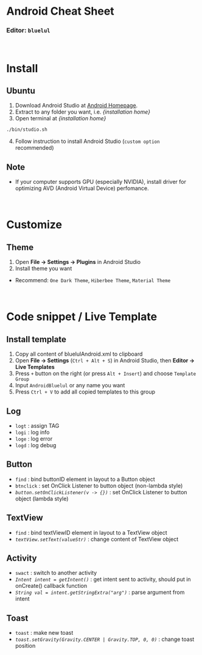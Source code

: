 # Android Cheat Sheet 
### Editor: `bluelul`
<br>

# Install
## Ubuntu
1. Download Android Studio at [Android Homepage](https://developer.android.com/studio).
2. Extract to any folder you want, i.e. *{installation home}*
3. Open terminal at *{installation home}*
```bash
./bin/studio.sh
```
4. Follow instruction to install Android Studio (`custom option` recommended)

## Note
- If your computer supports GPU (especially NVIDIA), install driver for optimizing AVD (Android Virtual Device) perfomance.

<br>

# Customize
## Theme
1. Open **File &rarr; Settings &rarr; Plugins** in Android Studio
2. Install theme you want
- Recommend: `One Dark Theme`, `Hiberbee Theme`, `Material Theme`

<br>

# Code snippet / Live Template
## Install template
1. Copy all content of bluelulAndroid.xml to clipboard
2. Open **File &rarr; Settings** (`Ctrl + Alt + S`) in Android Studio, then **Editor &rarr; Live Templates**
3. Press `+` button on the right (or press `Alt + Insert`) and choose `Template Group`
4. Input `AndroidBluelul` or any name you want
5. Press `Ctrl + V` to add all copied templates to this group

## Log
- `logt` : assign TAG
- `logi` : log info
- `loge` : log error
- `logd` : log debug

## Button
- `find` : bind buttonID element in layout to a Button object
- `btnclick` : set OnClick Listener to button object (non-lambda style)
- *`button.setOnClickListener(v -> {})`* : set OnClick Listener to button object (lambda style)

## TextView
- `find` : bind textViewID element in layout to a TextView object
- *`textView.setText(valueStr)`* : change content of TextView object

## Activity
- `swact` : switch to another activity
- *`Intent intent = getIntent()`* : get intent sent to activity, should put in onCreate() callback function
- *`String val = intent.getStringExtra("arg")`* : parse argument from intent

## Toast
- `toast` : make new toast
- *`toast.setGravity(Gravity.CENTER | Gravity.TOP, 0, 0)`* : change toast position
